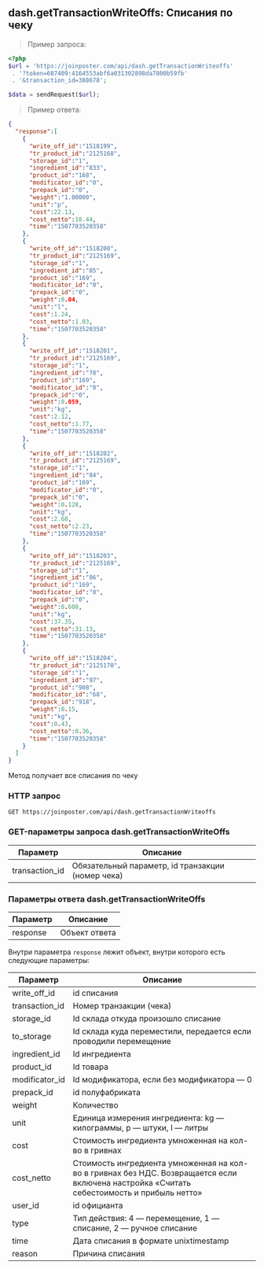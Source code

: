 ## dash.getTransactionWriteOffs: Списания по чеку 

> Пример запроса:

```php
<?php
$url = 'https://joinposter.com/api/dash.getTransactionWriteoffs'
 . '?token=687409:4164553abf6a031302898da7800b59fb'
 . '&transaction_id=388678';

$data = sendRequest($url);
```

> Пример ответа:

```json
{
  "response":[
    {
      "write_off_id":"1518199",
      "tr_product_id":"2125168",
      "storage_id":"1",
      "ingredient_id":"833",
      "product_id":"168",
      "modificator_id":"0",
      "prepack_id":"0",
      "weight":"1.00000",
      "unit":"p",
      "cost":22.13,
      "cost_netto":18.44,
      "time":"1507703520358"
    },
    {
      "write_off_id":"1518200",
      "tr_product_id":"2125169",
      "storage_id":"1",
      "ingredient_id":"85",
      "product_id":"169",
      "modificator_id":"0",
      "prepack_id":"0",
      "weight":0.04,
      "unit":"l",
      "cost":1.24,
      "cost_netto":1.03,
      "time":"1507703520358"
    },
    {
      "write_off_id":"1518201",
      "tr_product_id":"2125169",
      "storage_id":"1",
      "ingredient_id":"78",
      "product_id":"169",
      "modificator_id":"0",
      "prepack_id":"0",
      "weight":0.059,
      "unit":"kg",
      "cost":2.12,
      "cost_netto":1.77,
      "time":"1507703520358"
    },
    {
      "write_off_id":"1518202",
      "tr_product_id":"2125169",
      "storage_id":"1",
      "ingredient_id":"84",
      "product_id":"169",
      "modificator_id":"0",
      "prepack_id":"0",
      "weight":0.128,
      "unit":"kg",
      "cost":2.68,
      "cost_netto":2.23,
      "time":"1507703520358"
    },
    {
      "write_off_id":"1518203",
      "tr_product_id":"2125169",
      "storage_id":"1",
      "ingredient_id":"86",
      "product_id":"169",
      "modificator_id":"0",
      "prepack_id":"0",
      "weight":0.608,
      "unit":"kg",
      "cost":37.35,
      "cost_netto":31.13,
      "time":"1507703520358"
    },
    {
      "write_off_id":"1518204",
      "tr_product_id":"2125170",
      "storage_id":"1",
      "ingredient_id":"97",
      "product_id":"908",
      "modificator_id":"68",
      "prepack_id":"918",
      "weight":0.15,
      "unit":"kg",
      "cost":0.43,
      "cost_netto":0.36,
      "time":"1507703520358"
    }
  ]
}
```

Метод получает все списания по чеку 

### HTTP запрос

`GET https://joinposter.com/api/dash.getTransactionWriteoffs`

### GET-параметры запроса dash.getTransactionWriteOffs

Параметр | Описание
-------- | --------
transaction_id | Обязательный параметр, id транзакции (номер чека)

### Параметры ответа dash.getTransactionWriteOffs

Параметр | Описание
-------- | --------
response | Объект ответа

Внутри параметра `response` лежит объект, внутри которого есть следующие параметры:

Параметр | Описание
-------- | --------
write_off_id | id списания
transaction_id | Номер транзакции (чека)
storage_id | Id склада откуда произошло списание 
to_storage | Id склада куда переместили, передается если проводили перемещение
ingredient_id | Id ингредиента
product_id | Id товара
modificator_id | Id модификатора, если без модификатора — 0
prepack_id | id полуфабриката
weight | Количество
unit | Единица измерения ингредиента: kg — килограммы, p — штуки, l — литры
cost | Стоимость ингредиента умноженная на кол-во в гривнах
cost_netto | Стоимость ингредиента умноженная на кол-во в гривнах без НДС. Возвращается если включена настройка «Считать себестоимость и прибыль нетто»
user_id | id официанта
type | Тип действия: 4 — перемещение, 1 — списание, 2 — ручное списание  
time | Дата списания в формате unixtimestamp
reason | Причина списания
